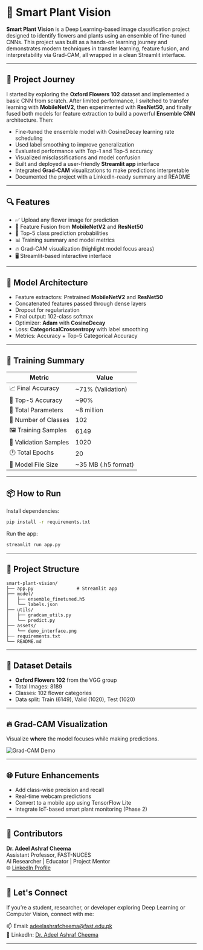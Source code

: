# 🌿 Smart Plant Vision

**Smart Plant Vision** is a Deep Learning-based image classification project designed to identify flowers and plants using an ensemble of fine-tuned CNNs. This project was built as a hands-on learning journey and demonstrates modern techniques in transfer learning, feature fusion, and interpretability via Grad-CAM, all wrapped in a clean Streamlit interface.

---

## 🚀 Project Journey

I started by exploring the **Oxford Flowers 102** dataset and implemented a basic CNN from scratch. After limited performance, I switched to transfer learning with **MobileNetV2**, then experimented with **ResNet50**, and finally fused both models for feature extraction to build a powerful **Ensemble CNN** architecture. Then:

- Fine-tuned the ensemble model with CosineDecay learning rate scheduling
- Used label smoothing to improve generalization
- Evaluated performance with Top-1 and Top-5 accuracy
- Visualized misclassifications and model confusion
- Built and deployed a user-friendly **Streamlit app** interface
- Integrated **Grad-CAM** visualizations to make predictions interpretable
- Documented the project with a LinkedIn-ready summary and README

---

## 🔍 Features

- ✅ Upload any flower image for prediction
- 🔁 Feature Fusion from **MobileNetV2** and **ResNet50**
- 🎯 Top-5 class prediction probabilities
- 📊 Training summary and model metrics
- 🔥 Grad-CAM visualization (highlight model focus areas)
- 🖥️ Streamlit-based interactive interface

---

## 🧠 Model Architecture

- Feature extractors: Pretrained **MobileNetV2** and **ResNet50**
- Concatenated features passed through dense layers
- Dropout for regularization
- Final output: 102-class softmax
- Optimizer: **Adam** with **CosineDecay**
- Loss: **CategoricalCrossentropy** with label smoothing
- Metrics: Accuracy + Top-5 Categorical Accuracy

---

## 🧪 Training Summary

| Metric                | Value               |
| --------------------- | ------------------- |
| 📈 Final Accuracy     | ~71% (Validation)   |
| 🔁 Top-5 Accuracy     | ~90%                |
| 🧠 Total Parameters   | ~8 million          |
| 🌸 Number of Classes  | 102                 |
| 🖼️ Training Samples   | 6149                |
| 🧪 Validation Samples | 1020                |
| 🕐 Total Epochs       | 20                  |
| 💾 Model File Size    | ~35 MB (.h5 format) |

---

## 📦 How to Run

Install dependencies:

```bash
pip install -r requirements.txt
```

Run the app:

```bash
streamlit run app.py
```

---

## 📂 Project Structure

```
smart-plant-vision/
├── app.py                # Streamlit app
├── model/
│   ├── ensemble_finetuned.h5
│   └── labels.json
├── utils/
│   ├── gradcam_utils.py
│   └── predict.py
├── assets/
│   └── demo_interface.png
├── requirements.txt
└── README.md
```

---

## 🎯 Dataset Details

- **Oxford Flowers 102** from the VGG group
- Total Images: 8189
- Classes: 102 flower categories
- Data split: Train (6149), Valid (1020), Test (1020)

---

## 🔥 Grad-CAM Visualization

Visualize **where** the model focuses while making predictions.

![Grad-CAM Demo](./assets/gradcam_sample.png)

---

## 🌐 Future Enhancements

- Add class-wise precision and recall
- Real-time webcam predictions
- Convert to a mobile app using TensorFlow Lite
- Integrate IoT-based smart plant monitoring (Phase 2)

---

## 🙌 Contributors

**Dr. Adeel Ashraf Cheema**  
Assistant Professor, FAST-NUCES  
AI Researcher | Educator | Project Mentor  
🌐 [LinkedIn Profile](https://www.linkedin.com/in/adeelcheema/)

---

## 📢 Let's Connect

If you’re a student, researcher, or developer exploring Deep Learning or Computer Vision, connect with me:

📫 Email: adeelashrafcheema@fast.edu.pk  
💬 LinkedIn: [Dr. Adeel Ashraf Cheema](https://www.linkedin.com/in/adeelcheema/)

---
